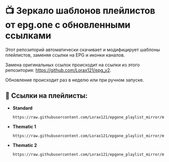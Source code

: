 # 📺 Зеркало шаблонов плейлистов от epg.one с обновленными ссылками

Этот репозиторий автоматически скачивает и модифицирует шаблоны плейлистов, заменяя ссылки на EPG и иконки каналов.

Замена оригинальных ссылок происходит на ссылки из этого репозитория: https://github.com/Lorax121/epg_v2.

Обновление происходит раз в неделю или при ручном запуске.

## 🔗 Ссылки на плейлисты:

* **Standard**
  ```
  https://raw.githubusercontent.com/Lorax121/epgone_playlist_mirror/main/playlists/standard.m3u8
  ```
* **Thematic 1**
  ```
  https://raw.githubusercontent.com/Lorax121/epgone_playlist_mirror/main/playlists/thematic_1.m3u8
  ```
* **Thematic 2**
  ```
  https://raw.githubusercontent.com/Lorax121/epgone_playlist_mirror/main/playlists/thematic_2.m3u8
  ```